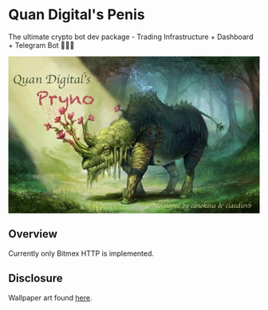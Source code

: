 # Quan Digital's Penis
The ultimate crypto bot dev package - Trading Infrastructure + Dashboard + Telegram Bot 🦏🔥🚀

<img src="img/cover.jpg" align="center" />

## Overview

Currently only Bitmex HTTP is implemented.

## Disclosure

Wallpaper art found [here](http://www.wallpaperswebs.com/rhino-art/).

